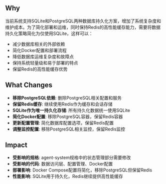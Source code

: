 ## Why
当前系统支持SQLite和PostgreSQL两种数据库持久化方案，增加了系统复杂度和维护成本。为了简化部署和运维，同时保持Redis的高性能缓存能力，需要将数据持久化策略简化为仅使用SQLite，这样可以：

- 减少数据库相关的外部依赖
- 简化Docker配置和部署流程
- 降低数据库运维复杂度和故障点
- 保持系统轻量级和易于部署的特点
- 保留Redis的高性能缓存优势

## What Changes
- **移除PostgreSQL依赖**: 删除PostgreSQL相关配置和服务
- **保留Redis缓存**: 继续使用Redis作为缓存和会话存储
- **SQLite作为唯一持久化存储**: 所有持久化数据统一使用SQLite
- **简化Docker配置**: 移除PostgreSQL容器，保留Redis容器
- **更新配置管理**: 简化数据库配置选项，保留Redis配置
- **调整监控配置**: 移除PostgreSQL相关监控，保留Redis监控

## Impact
- **受影响的规格**: agent-system规格中的状态管理部分需要修改
- **受影响的代码**: 数据访问层、配置管理、Docker配置
- **部署影响**: Docker Compose配置将简化，移除PostgreSQL但保留Redis
- **性能影响**: SQLite用于持久化，Redis继续提供高性能缓存